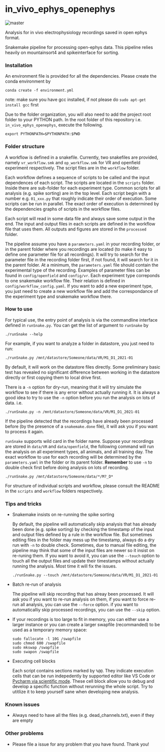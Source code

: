# in_vivo_ephys_openephys
![master](https://github.com/MattNolanLab/in_vivo_ephys_openephys/actions/workflows/test.yml/badge.svg)

Analysis for in vivo electrophysiology recordings saved in open ephys format. 

Snakemake pipeline for processing open-ephys data. This pipeline relies heavily on mountainsort4 and spikeinterface for sorting.


### Installation
An environment file is provided for all the dependencies. Please create the conda environment by 
```
conda create -f environment.yml
```

note: make sure you have gcc installed, if not please do `sudo apt-get install gcc` first

Due to the folder organization, you will also need to add the project root folder to your PYTHON path.
In the root folder of this repository i.e. `in_vivo_ephys_openephys`, execute the following. 

```export PYTHONPATH=$PYTHONPATH:$PWD``` 


### Folder structure
A workflow is defined in a snakefile. Currently, two snakefiles are provided, namely `vr_workflow.smk` and `op_workflow.smk` for VR and openfield experiment respectively. The script files are in the `workflow` folder.

Each workflow defines a sequence of scripts to be called and the input dependences of each script. The scripts are located in the `scripts` folder. Inside there are sub-folder for each experiment type. Common scripts for all analysis (e.g. spike sorting) are in the top level. Each script begin with a number e.g. `01_xxx.py` that roughly indicate their order of execution. Some scripts can be run in parallel. The exact order of execution is determined by the dependencies graphs of scripts in the workflow files.

Each script will read in some data file and always save some output in the end. The input and output files in each scripts are defined in the workflow file that uses them. All outputs and figures are stored in the `processed` folder.

The pipeline assume you have a `parameters.yaml` in your recording folder, or in the parent folder where you recordings are located (to make it easy to define one parameter file for all recordings). It will try to search for the parameter file in the recording folder first, if not found, it will search for it in the parent folder.
At a minimum, the `parameters.yaml` file should contain the experimental type of the recording. Examples of parameter files can be found in `config/openfield` and `config/vr`. Each experiment type correponds to one snakemake workflow file. Their relation is defined in `config/workflow_config.yaml`. If you want to add a new experiment type, you just need to create a new workflow file and add the correspondance of the experiment type and snakemake workflow there.


### How to use

For typical use, the entry point of analysis is via the commandline interface defined in `runSnake.py`. 
You can get the list of argument to `runSnake` by 
```
./runSnake --help
```

For example, if you want to analyze a folder in datastore, you just need to run:

```
./runSnake.py /mnt/datastore/Someone/data/VR/M1_D1_2021-01
```
 By default, it will work on the datastore files directly. Some preliminary basic test has revealed no significant difference between working in the datastore directly or first copying them to local drive first.

There is a `-n` option for dry-run, meaning that it will try simulate the workflow to see if there is any error without actually running it. It is always a good idea to try to use the `-n` option before you run the analysis on lots of data. i.e.

```
./runSnake.py -n /mnt/datastore/Someone/data/VR/M1_D1_2021-01
```

If the pipeline detected that the recordings have already been processed before (by the presence of a `snakemake.done` file), it will ask you if you want to process it again.

`runSnake` supports wild card in the folder name. Suppose your recordings are stored in `data/VR` and `data/openfield`, the following command will run the analysis on all experiment types, all animals, and all training day. The exact workflow to use for each recording will be determined by the `parameters.yaml` in the folder or its parent folder. **Remember** to use `-n` to double check first before doing analysis on lots of recording.

```
./runSnake.py /mnt/datastore/Someone/data/*/M?_D*
```
For structure of individual scripts and workflow, please consult the README in the `scripts` and `workflow` folders respectively.

### Tips and tricks
- Snakemake insists on re-running the spike sorting
 
    By default, the pipeline will automatically skip analysis that has already been done (e.g. spike sorting) by checking the timestamp of the input and output files defined by a rule in the workflow file. But sometimes editing files in the folder may mess up the timestamp, always do a dry run with `-n` to double check. Sometimes, due to manual file editing, the pipeline may think that some of the input files are newer so it insist on re-runing them. If you want to avoid it, you can use the `--touch` option to touch all the output files and update their timestamps without actually running the analysis. Most time it will fix the issues.

    ```
    ./runSnake.py --touch /mnt/datastore/Someone/data/VR/M1_D1_2021-01
    ```
- Batch re-run of analysis

    The pipeline will skip recording that has alreay been processed. It will ask you if you want to re-run analysis on them, if you want to force re-run all analysis, you can use the `--force` option. if you want to automaticalliy skip processed recordings, you can use the `--skip` option.


- If your recordings is too large to fit in memory, you can either use a larger instance or you can create a larger swapfile (recommanded) to be used as a temporary memory space:

    ```
    sudo fallocate -l 10G /swapfile
    sudo chmod 600 /swapfile
    sudo mkswap /swapfile
    sudo swapon /swapfile
    ```

- Executing cell blocks

    Each script contains sections marked by `%@@`. They indicate execution cells that can be run indepedently by supported editor like VS Code or [Pycharm via scientific mode](https://www.jetbrains.com/help/idea/matplotlib-tutorial.html#). These cell block allow you to debug and develop a specific function without rerunning the whole script. Try to utitlize it to keep yourself sane when developing new analysis.

### Known issues
- Always need to have all the files (e.g. dead_channels.txt), even if they are empty

### Other problems
- Please file a issue for any problem that you have found. Thank you!
